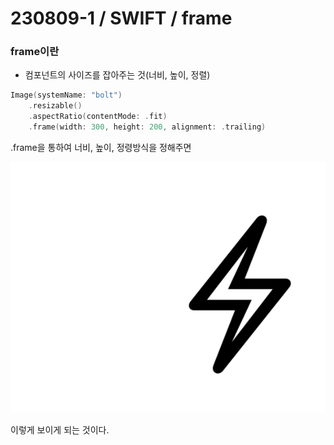 # 230809-1 / SWIFT / frame

### frame이란 
- 컴포넌트의 사이즈를 잡아주는 것(너비, 높이, 정렬)

```swift
Image(systemName: "bolt")
    .resizable()
    .aspectRatio(contentMode: .fit)
    .frame(width: 300, height: 200, alignment: .trailing)
```

.frame을 통하여 너비, 높이, 정령방식을 정해주면 

![Alt text](<../사진/스크린샷 2023-08-09 오후 11.47.21.png>)

이렇게 보이게 되는 것이다.